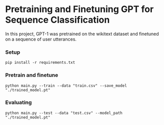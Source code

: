 # Pretraining and Finetuning GPT for Sequence Classification

In this project, GPT-1 was pretrained on the wikitext dataset and finetuned on a sequence of user utterances.

### Setup
	pip install -r requirements.txt

### Pretrain and finetune
	python main.py --train --data "train.csv" --save_model "./trained_model.pt"

### Evaluating
	python main.py --test --data "test.csv" --model_path "./trained_model.pt"

